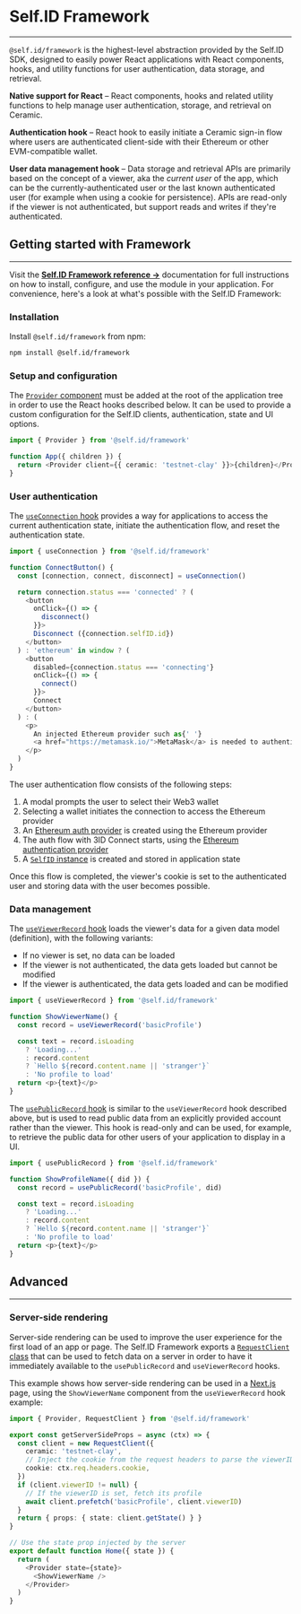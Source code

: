 # **Self.ID Framework**

---

`@self.id/framework` is the highest-level abstraction provided by the Self.ID SDK, designed to easily power React applications with React components, hooks, and utility functions for user authentication, data storage, and retrieval.

**Native support for React** – React components, hooks and related utility functions to help manage user authentication, storage, and retrieval on Ceramic.

**Authentication hook** – React hook to easily initiate a Ceramic sign-in flow where users are authenticated client-side with their Ethereum or other EVM-compatible wallet. 

**User data management hook** – Data storage and retrieval APIs are primarily based on the concept of a viewer, aka the *current user* of the app, which can be the currently-authenticated user or the last known authenticated user (for example when using a cookie for persistence). APIs are read-only if the viewer is not authenticated, but support reads and writes if they're authenticated.

## **Getting started with Framework**

---

Visit the [**Self.ID Framework reference →**](../../reference/self-id/modules/framework.md) documentation for full instructions on how to install, configure, and use the module in your application. For convenience, here's a look at what's possible with the Self.ID Framework:

### **Installation**
Install `@self.id/framework` from npm:

``` bash
npm install @self.id/framework
```

### **Setup and configuration**

The [`Provider` component](../../reference/self-id/modules/framework.md#provider) must be added at the root of the application tree in order to use the React hooks described below. It can be used to provide a custom configuration for the Self.ID clients, authentication, state and UI options.

```typescript
import { Provider } from '@self.id/framework'

function App({ children }) {
  return <Provider client={{ ceramic: 'testnet-clay' }}>{children}</Provider>
}
```

### **User authentication**

The [`useConnection` hook](../../reference/self-id/modules/framework.md#useconnection) provides a way for applications to access the current authentication state, initiate the authentication flow, and reset the authentication state.

```typescript
import { useConnection } from '@self.id/framework'

function ConnectButton() {
  const [connection, connect, disconnect] = useConnection()

  return connection.status === 'connected' ? (
    <button
      onClick={() => {
        disconnect()
      }}>
      Disconnect ({connection.selfID.id})
    </button>
  ) : 'ethereum' in window ? (
    <button
      disabled={connection.status === 'connecting'}
      onClick={() => {
        connect()
      }}>
      Connect
    </button>
  ) : (
    <p>
      An injected Ethereum provider such as{' '}
      <a href="https://metamask.io/">MetaMask</a> is needed to authenticate.
    </p>
  )
}
```

The user authentication flow consists of the following steps:

1. A modal prompts the user to select their Web3 wallet
2. Selecting a wallet initiates the connection to access the Ethereum provider
3. An [Ethereum auth provider](https://developers.ceramic.network/reference/typescript/classes/_ceramicnetwork_blockchain_utils_linking.ethereumauthprovider-1.html) is created using the Ethereum provider
4. The auth flow with 3ID Connect starts, using the [Ethereum authentication provider](https://developers.ceramic.network/reference/typescript/classes/_ceramicnetwork_blockchain_utils_linking.ethereumauthprovider-1.html)
5. A [`SelfID` instance](../../reference/self-id/classes/web.SelfID.md) is created and stored in application state

Once this flow is completed, the viewer's cookie is set to the authenticated user and storing data with the user becomes possible.

### **Data management**

The [`useViewerRecord` hook](../../reference/self-id/modules/framework.md#useviewerrecord) loads the viewer's data for a given data model (definition), with the following variants:

- If no viewer is set, no data can be loaded
- If the viewer is not authenticated, the data gets loaded but cannot be modified
- If the viewer is authenticated, the data gets loaded and can be modified

```typescript
import { useViewerRecord } from '@self.id/framework'

function ShowViewerName() {
  const record = useViewerRecord('basicProfile')

  const text = record.isLoading
    ? 'Loading...'
    : record.content
    ? `Hello ${record.content.name || 'stranger'}`
    : 'No profile to load'
  return <p>{text}</p>
}
```

The [`usePublicRecord` hook](../../reference/self-id/modules/framework.md#usepublicrecord) is similar to the `useViewerRecord` hook described above, but is used to read public data from an explicitly provided account rather than the viewer. This hook is read-only and can be used, for example, to retrieve the public data for other users of your application to display in a UI.

```typescript
import { usePublicRecord } from '@self.id/framework'

function ShowProfileName({ did }) {
  const record = usePublicRecord('basicProfile', did)

  const text = record.isLoading
    ? 'Loading...'
    : record.content
    ? `Hello ${record.content.name || 'stranger'}`
    : 'No profile to load'
  return <p>{text}</p>
}
```

## **Advanced**

---

### **Server-side rendering**

Server-side rendering can be used to improve the user experience for the first load of an app or page.
The Self.ID Framework exports a [`RequestClient` class](../../reference/self-id/classes/react.RequestClient.md) that can be used to fetch data on a server in order to have it immediately available to the `usePublicRecord` and `useViewerRecord` hooks.

This example shows how server-side rendering can be used in a [Next.js](https://nextjs.org/) page, using the `ShowViewerName` component from the `useViewerRecord` hook example:

```typescript
import { Provider, RequestClient } from '@self.id/framework'

export const getServerSideProps = async (ctx) => {
  const client = new RequestClient({
    ceramic: 'testnet-clay',
    // Inject the cookie from the request headers to parse the viewerID
    cookie: ctx.req.headers.cookie,
  })
  if (client.viewerID != null) {
    // If the viewerID is set, fetch its profile
    await client.prefetch('basicProfile', client.viewerID)
  }
  return { props: { state: client.getState() } }
}

// Use the state prop injected by the server
export default function Home({ state }) {
  return (
    <Provider state={state}>
      <ShowViewerName />
    </Provider>
  )
}
```